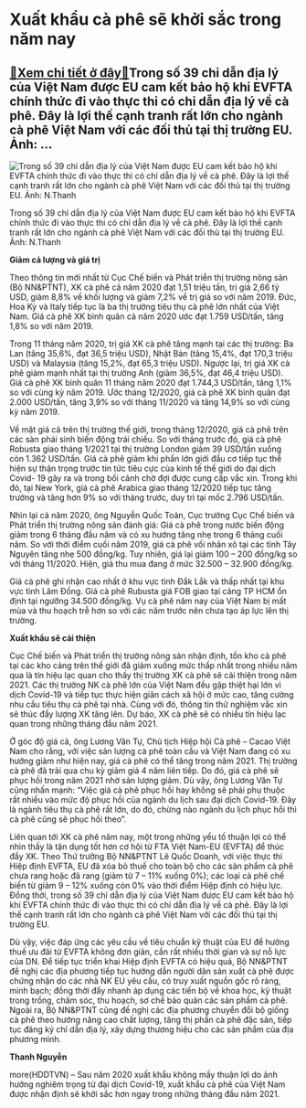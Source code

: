 Xuất khẩu cà phê sẽ khởi sắc trong năm nay
==========================================

[:gift:Xem chi tiết ở đây:gift:](https://hddtvn.com/xuat-khau-ca-phe-se-khoi-sac-trong-nam-nay/)Trong số 39 chỉ dẫn địa lý của Việt Nam được EU cam kết bảo hộ khi EVFTA chính thức đi vào thực thi có chỉ dẫn địa lý về cà phê. Đây là lợi thế cạnh tranh rất lớn cho ngành cà phê Việt Nam với các đối thủ tại thị trường EU. Ảnh: …
--------------------------------------------------------------------------------------------------------------------------------------------------------------------------------------------------------------------------------------





![Trong số 39 chỉ dẫn địa lý của Việt Nam được EU cam kết bảo hộ khi EVFTA chính thức đi vào thực thi có chỉ dẫn địa lý về cà phê. Đây là lợi thế cạnh tranh rất lớn cho ngành cà phê Việt Nam với các đối thủ tại thị trường EU. 	Ảnh: N.Thanh](https://hddtvn.com/wp-content/uploads/2021/01/4714_16-3154_11-4113_ca_phe_2.jpg "Trong số 39 chỉ dẫn địa lý của Việt Nam được EU cam kết bảo hộ khi EVFTA chính thức đi vào thực thi có chỉ dẫn địa lý về cà phê. Đây là lợi thế cạnh tranh rất lớn cho ngành cà phê Việt Nam với các đối thủ tại thị trường EU. 	Ảnh: N.Thanh")


Trong số 39 chỉ dẫn địa lý của Việt Nam được EU cam kết bảo hộ khi EVFTA chính thức đi vào thực thi có chỉ dẫn địa lý về cà phê. Đây là lợi thế cạnh tranh rất lớn cho ngành cà phê Việt Nam với các đối thủ tại thị trường EU. Ảnh: N.Thanh



**Giảm cả lượng và giá trị**


Theo thông tin mới nhất từ Cục Chế biến và Phát triển thị trường nông sản (Bộ NN&PTNT), XK cà phê cả năm 2020 đạt 1,51 triệu tấn, trị giá 2,66 tỷ USD, giảm 8,8% về khối lượng và giảm 7,2% về trị giá so với năm 2019. Đức, Hoa Kỳ và Italy tiếp tục là ba thị trường tiêu thụ cà phê lớn nhất của Việt Nam. Giá cà phê XK bình quân cả năm 2020 ước đạt 1.759 USD/tấn, tăng 1,8% so với năm 2019.





Trong 11 tháng năm 2020, trị giá XK cà phê tăng mạnh tại các thị trường: Ba Lan (tăng 35,6%, đạt 36,5 triệu USD), Nhật Bản (tăng 15,4%, đạt 170,3 triệu USD) và Malaysia (tăng 15,2%, đạt 65,3 triệu USD). Ngược lại, trị giá XK cà phê giảm mạnh nhất tại thị trường Anh (giảm 36,5%, đạt 46,4 triệu USD). 
Giá cà phê XK bình quân 11 tháng năm 2020 đạt 1.744,3 USD/tấn, tăng 1,1% so với cùng kỳ năm 2019. Ước tháng 12/2020, giá cà phê XK bình quân đạt 2.000 USD/tấn, tăng 3,9% so với tháng 11/2020 và tăng 14,9% so với cùng kỳ năm 2019.






Về mặt giá cả trên thị trường thế giới, trong tháng 12/2020, giá cà phê trên các sàn phái sinh biến động trái chiều. So với tháng trước đó, giá cà phê Robusta giao tháng 1/2021 tại thị trường London giảm 39 USD/tấn xuống còn 1.362 USD/tấn. Giá cà phê giảm khi phần lớn giới đầu cơ tiếp tục thể hiện sự thận trọng trước tin tức tiêu cực của kinh tế thế giới do đại dịch Covid- 19 gây ra và trong bối cảnh chờ đợi được cung cấp vắc xin. Trong khi đó, tại New York, giá cà phê Arabica giao tháng 12/2020 tiếp tục tăng trưởng và tăng hơn 9% so với tháng trước, duy trì tại mốc 2.796 USD/tấn.


Nhìn lại cả năm 2020, ông Nguyễn Quốc Toản, Cục trưởng Cục Chế biến và Phát triển thị trường nông sản đánh giá: Giá cà phê trong nước biến động giảm trong 6 tháng đầu năm và có xu hướng tăng nhẹ trong 6 tháng cuối năm. So với thời điểm cuối năm 2019, giá cà phê vối nhân xô tại các tỉnh Tây Nguyên tăng nhẹ 500 đồng/kg. Tuy nhiên, giá lại giảm 100 – 200 đồng/kg so với tháng 11/2020. Hiện, giá thu mua đang ở mức 32.500 – 32.900 đồng/kg.


Giá cà phê ghi nhận cao nhất ở khu vực tỉnh Đắk Lắk và thấp nhất tại khu vực tỉnh Lâm Đồng. Giá cà phê Rubusta giá FOB giao tại cảng TP HCM ổn định tại ngưỡng 34.500 đồng/kg. Vụ cà phê năm nay của Việt Nam bị mất mùa và thu hoạch trễ hơn so với các năm trước nên chưa tạo áp lực lên thị trường.


**Xuất khẩu sẽ cải thiện** 


Cục Chế biến và Phát triển thị trường nông sản nhận định, tồn kho cà phê tại các kho cảng trên thế giới đã giảm xuống mức thấp nhất trong nhiều năm qua là tín hiệu lạc quan cho thấy thị trường XK cà phê sẽ cải thiện trong năm 2021. Các thị trường NK cà phê lớn của Việt Nam đều gặp thiệt hại lớn vì dịch Covid-19 và tiếp tục thực hiện giãn cách xã hội ở mức cao, tăng cường nhu cầu tiêu thụ cà phê tại nhà. Cùng với đó, thông tin thử nghiệm vắc xin sẽ thúc đẩy lượng XK tăng lên. Dự báo, XK cà phê sẽ có nhiều tín hiệu lạc quan trong những tháng đầu năm 2021.


Ở góc độ giá cả, ông Lương Văn Tự, Chủ tịch Hiệp hội Cà phê – Cacao Việt Nam cho rằng, với việc sản lượng cà phê toàn cầu và Việt Nam đang có xu hướng giảm như hiện nay, giá cà phê có thể tăng trong năm 2021. Thị trường cà phê đã trải qua chu kỳ giảm giá 4 năm liên tiếp. Do đó, giá cà phê sẽ phục hồi trong năm 2021 nhờ sản lượng giảm. Dù vậy, ông Lương Văn Tự cũng nhấn mạnh: “Việc giá cà phê phục hồi hay không sẽ phải phụ thuộc rất nhiều vào mức độ phục hồi của ngành du lịch sau đại dịch Covid-19. Đây là ngành tiêu thụ cà phê rất lớn, do đó, chừng nào ngành du lịch phục hồi thì cà phê cũng sẽ phục hồi theo”.


Liên quan tới XK cà phê năm nay, một trong những yếu tố thuận lợi có thể nhìn thấy là tận dụng tốt hơn cơ hội từ FTA Việt Nam-EU (EVFTA) để thúc đẩy XK. Theo Thứ trưởng Bộ NN&PTNT Lê Quốc Doanh, với việc thực thi Hiệp định EVFTA, EU đã xóa bỏ thuế cho toàn bộ cho các sản phẩm cà phê chưa rang hoặc đã rang (giảm từ 7 – 11% xuống 0%); các loại cà phê chế biến từ giảm 9 – 12% xuống còn 0% vào thời điểm Hiệp định có hiệu lực. Đồng thời, trong số 39 chỉ dẫn địa lý của Việt Nam được EU cam kết bảo hộ khi EVFTA chính thức đi vào thực thi có chỉ dẫn địa lý về cà phê. Đây là lợi thế cạnh tranh rất lớn cho ngành cà phê Việt Nam với các đối thủ tại thị trường EU.


Dù vậy, việc đáp ứng các yêu cầu về tiêu chuẩn kỹ thuật của EU để hưởng thuế ưu đãi từ EVFTA không đơn giản, cần rất nhiều thời gian và sự nỗ lực của DN. Để tiếp tục triển khai Hiệp định EVFTA có hiệu quả, Bộ NN&PTNT đề nghị các địa phương tiếp tục hướng dẫn người dân sản xuất cà phê được chứng nhận do các nhà NK EU yêu cầu, có truy xuất nguồn gốc rõ ràng, minh bạch; đồng thời đẩy nhanh áp dụng các tiến bộ về khoa học, kỹ thuật trong trồng, chăm sóc, thu hoạch, sơ chế bảo quản các sản phẩm cà phê. Ngoài ra, Bộ NN&PTNT cũng đề nghị các địa phương chuyển đổi bộ giống cà phê theo hướng nâng cao chất lượng, tăng thị phần cà phê đặc sản, tiếp tục đăng ký chỉ dẫn địa lý, xây dựng thương hiệu cho các sản phẩm của địa phương mình.




**Thanh Nguyễn**



more(HDDTVN) – Sau năm 2020 xuất khẩu không mấy thuận lợi do ảnh hưởng nghiêm trọng từ đại dịch Covid-19, xuất khẩu cà phê của Việt Nam được nhận định sẽ khởi sắc hơn ngay trong những tháng đầu năm 2021.

